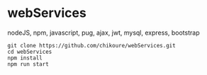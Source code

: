 # webServices

nodeJS, npm, javascript, pug, ajax, jwt, mysql, express, bootstrap


````
git clone https://github.com/chikoure/webServices.git
cd webServices
npm install
npm run start
````
